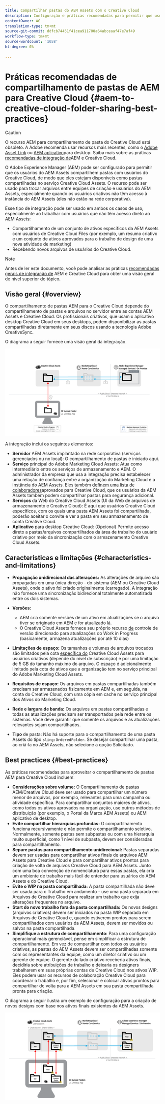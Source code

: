 ```yaml
---
title: Compartilhar pastas do AEM Assets com o Creative Cloud
description: Configuração e práticas recomendadas para permitir que usuários do Adobe Experience Manager Assets troquem pastas de ativos com usuários do Adobe Creative Cloud.
contentOwner: AG
translation-type: tm+mt
source-git-commit: ddfcb74451f41cea911700a64abceaaf47e7af49
workflow-type: tm+mt
source-wordcount: '1058'
ht-degree: 0%

---
```



# Práticas recomendadas de compartilhamento de pastas de AEM para Creative Cloud {#aem-to-creative-cloud-folder-sharing-best-practices}

>[!CAUTION]
>
>O recurso AEM para compartilhamento de pasta do Creative Cloud está obsoleto. A Adobe recomenda usar recursos mais recentes, como o [Adobe Asset Link](https://helpx.adobe.com/br/enterprise/using/adobe-asset-link.html) ou [AEM aplicativo](https://helpx.adobe.com/experience-manager/desktop-app/aem-desktop-app.html)para desktop. Saiba mais sobre as práticas [recomendadas de integração de](/help/assets/aem-cc-integration-best-practices.md)AEM e Creative Cloud.

O Adobe Experience Manager (AEM) pode ser configurado para permitir que os usuários do AEM Assets compartilhem pastas com usuários do Creative Cloud, de modo que eles estejam disponíveis como pastas compartilhadas no serviço Creative Cloud Assets. O recurso pode ser usado para trocar arquivos entre equipes de criação e usuários do AEM Assets, especialmente quando os usuários criativos não têm acesso à instância do AEM Assets (eles não estão na rede corporativa).

Esse tipo de integração pode ser usado em ambos os casos de uso, especialmente ao trabalhar com usuários que não têm acesso direto ao AEM Assets:

* Compartilhamento de um conjunto de ativos específicos da AEM Assets com usuários de Creative Cloud Files (por exemplo, um resumo criativo e um conjunto de ativos aprovados para o trabalho de design de uma nova atividade de marketing)
* Recebendo novos arquivos de usuários do Creative Cloud.

>[!NOTE]
>
>Antes de ler este documento, você pode analisar as práticas [recomendadas gerais de integração de](aem-cc-integration-best-practices.md) AEM e Creative Cloud para obter uma visão geral de nível superior do tópico.

## Visão geral {#overview}

O compartilhamento de pastas AEM para o Creative Cloud depende do compartilhamento de pastas e arquivos no servidor entre as contas AEM Assets e Creative Cloud. Os profissionais criativos, que usam o aplicativo desktop Creative Cloud em seus desktops, podem disponibilizar as pastas compartilhadas diretamente em seus discos usando a tecnologia Adobe CreativeSync.

O diagrama a seguir fornece uma visão geral da integração.

![chlimage_1-406](assets/chlimage_1-406.png)

A integração inclui os seguintes elementos:

* **Servidor** AEM Assets implantado na rede corporativa (serviços gerenciados ou no local): O compartilhamento de pastas é iniciado aqui.
* **Serviço** principal do Adobe Marketing Cloud Assets: Atua como intermediário entre os serviços de armazenamento e AEM. O administrador da empresa que usa a integração precisa estabelecer uma relação de confiança entre a organização do Marketing Cloud e a instância do AEM Assets. Eles também [definem uma lista de colaboradores](https://experienceleague.adobe.com/docs/core-services/interface/assets/t-admin-add-cc-user.html?lang=en#assets)aprovados para Creative Cloud, que os usuários da AEM Assets também podem compartilhar pastas para segurança adicional.
* **Serviços** da Web do Creative Cloud Assets (UI da Web de arquivos de armazenamento e Creative Cloud): É aqui que usuários Creative Cloud específicos, com os quais uma pasta AEM Assets foi compartilhada, poderão aceitar o convite e ver a pasta em seu armazenamento de conta Creative Cloud.
* **Aplicativo** para desktop Creative Cloud: (Opcional) Permite acesso direto a pastas/arquivos compartilhados da área de trabalho do usuário criativo por meio da sincronização com o armazenamento Creative Cloud Assets.

## Características e limitações {#characteristics-and-limitations}

* **Propagação unidirecional das alterações:** As alterações de arquivo são propagadas em uma única direção - do sistema (AEM ou Creative Cloud Assets), onde o ativo foi criado originalmente (carregado). A integração não fornece uma sincronização bidirecional totalmente automatizada entre os dois sistemas.

* **Versões:**

   * AEM cria somente versões de um ativo em atualizações se o arquivo tiver se originado em AEM e for atualizado lá.
   * O Creative Cloud Assets fornece seu próprio recurso [de](https://helpx.adobe.com/creative-cloud/help/versioning-faq.html) controle de versão direcionado para atualizações do Work in Progress (basicamente, armazena atualizações por até 10 dias)

* **Limitações de espaço:** Os tamanhos e volumes de arquivos trocados são limitados pela cota [específica do](https://helpx.adobe.com/creative-cloud/kb/file-storage-quota.html) Creative Cloud Assets para usuários criativos (depende do nível de subscrição) e por uma limitação de 5 GB do tamanho máximo do arquivo. O espaço é adicionalmente limitado pela cota de ativos que a organização tem no serviço principal do Adobe Marketing Cloud Assets.

* **Requisitos de espaço:** Os arquivos em pastas compartilhadas também precisam ser armazenados fisicamente em AEM e, em seguida, na conta do Creative Cloud, com uma cópia em cache no serviço principal dos Ativos do Marketing Cloud.
* **Rede e largura de banda:** Os arquivos em pastas compartilhadas e todas as atualizações precisam ser transportados pela rede entre os sistemas. Você deve garantir que somente os arquivos e as atualizações relevantes sejam compartilhados.
* **Tipo** de pasta: Não há suporte para o compartilhamento de uma pasta Assets do tipo `sling:OrderedFolder`. Se desejar compartilhar uma pasta, ao criá-la no AEM Assets, não selecione a opção Solicitado.

## Best practices {#best-practices}

As práticas recomendadas para aproveitar o compartilhamento de pastas AEM para Creative Cloud incluem:

* **Considerações sobre volume:** O Compartilhamento de pastas AEM/Creative Cloud deve ser usado para compartilhar um número menor de arquivos, por exemplo, relevantes para uma campanha ou atividade específica. Para compartilhar conjuntos maiores de ativos, como todos os ativos aprovados na organização, use outros métodos de distribuição (por exemplo, o Portal da Marca AEM Assets) ou AEM aplicativo de desktop.
* **Evite compartilhar hierarquias profundas:** O compartilhamento funciona recursivamente e não permite o compartilhamento seletivo. Normalmente, somente pastas sem subpastas ou com uma hierarquia muito superficial, como 1 nível de subpasta, devem ser consideradas para compartilhamento.
* **Separe pastas para compartilhamento unidirecional:** Pastas separadas devem ser usadas para compartilhar ativos finais de arquivos AEM Assets para Creative Cloud e para compartilhar ativos prontos para criação de volta de arquivos Creative Cloud para AEM Assets. Junto com uma boa convenção de nomenclatura para essas pastas, ela cria um ambiente de trabalho mais fácil de entender para usuários do AEM Assets e do Creative Cloud.
* **Evite o WIP na pasta compartilhada:** A pasta compartilhada não deve ser usada para o Trabalho em andamento - use uma pasta separada em Arquivos de Creative Cloud para realizar um trabalho que exija alterações frequentes no arquivo.
* **Start do novo trabalho fora da pasta compartilhada:** Os novos designs (arquivos criativos) devem ser iniciados na pasta WIP separada em Arquivos de Creative Cloud e, quando estiverem prontos para serem compartilhados com usuários da AEM Assets, devem ser movidos ou salvos na pasta compartilhada.
* **Simplifique a estrutura de compartilhamento:** Para uma configuração operacional mais gerenciável, pense em simplificar a estrutura de compartilhamento. Em vez de compartilhar com todos os usuários criativos, as pastas do AEM Assets devem ser compartilhadas somente com os representantes da equipe, como um diretor criativo ou um gerente de equipe. O gerente do lado criativo receberia ativos finais, decidiria sobre atribuições de trabalho e deixaria os designers trabalharem em suas próprias contas de Creative Cloud nos ativos WIP. Eles podem usar os recursos de colaboração Creative Cloud para coordenar o trabalho e, por fim, selecionar e colocar ativos prontos para compartilhar de volta para a AEM Assets em sua pasta compartilhada pronta para criação.

O diagrama a seguir ilustra um exemplo de configuração para a criação de novos designs com base nos ativos finais existentes da AEM Assets.

![chlimage_1-407](assets/chlimage_1-407.png)
